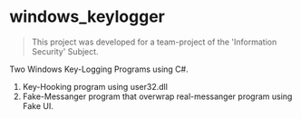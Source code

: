 # windows_keylogger


> This project was developed for a team-project of the 'Information Security' Subject.


Two Windows Key-Logging Programs using C#.

1. Key-Hooking program using user32.dll
2. Fake-Messanger program that overwrap real-messanger program using Fake UI.
